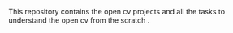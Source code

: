 This repository contains the open cv projects and all the tasks to understand the open cv from the scratch .
